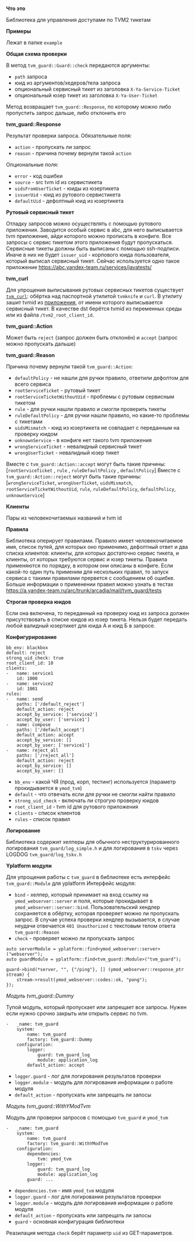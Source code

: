 **Что это**

Библиотека для управления доступами по TVM2 тикетам

**Примеры**

Лежат в папке `example`

**Общая схема проверки**

В метод `tvm_guard::Guard::check` передаются аргументы:
* `path` запроса
* юид из аргументов/хедеров/тела запроса
* опциональный сервисный тикет из заголовка `X-Ya-Service-Ticket`
* опциональный юзер тикет из заголовка `X-Ya-User-Ticket`

Метод возвращает `tvm_guard::Response`, по которому можно либо пропустить запрос дальше, либо отклонить его

**tvm_guard::Response**

Результат проверки запроса.
Обязательные поля:
* `action` - пропускать ли запрос
* `reason` - причина почему вернули такой `action`

Опциональные поля:
* `error` - код ошибки
* `source` - src tvm id из сервистикета
* `uidsFromUserTicket` - юиды из юзертикета
* `issuerUid` - юид из рутового сервистикета
* `defaultUid` - дефолтный юид из юзертикета

**Рутовый сервисный тикет**

Отладку запросов можно осуществлять с помощью рутового приложения.
Заводится особый сервис в abc, для него выписывается tvm приложение, айди которого можно прописать в конфиге. Все запросы с сервис тикетом этого приложения будут пропускаться. Сервисные тикеты должны быть выписаны с помощью ssh-подписи. Иначе в них не будет `issuer_uid` - корпового юида пользователя, который выписал сервисный тикет. Сейчас используется одно такое приложение https://abc.yandex-team.ru/services/javatests/


**tvm_curl**

Для упрощения выписывания рутовых сервисных тикетов существует [`tvm_curl`](https://a.yandex-team.ru/arc/trunk/arcadia/mail/tvm_guard/tool): обёртка над паспортной утилитой `tvmknife` и `curl`. В утилиту зашит tvmid из [приложения](https://abc.yandex-team.ru/services/javatests/), от имени которого выписывается сервисный тикет. В качестве dst берётся tvmid из переменных среды или из файла `/tvm2_root_client_id`.


**tvm_guard::Action**

Может быть `reject` (запрос должен быть отклонён) и `accept` (запрос можно пропускать дальше)

**tvm_guard::Reason**

Причина почему вернули такой `tvm_guard::Action`:
* `defaultPolicy` - не нашли для ручки правило, ответили дефолтом для всего сервиса
* `rootServiceTicket` - рутовый тикет
* `rootServiceTicketWithoutUid` - проблемы с рутовым сервисным тикетом
* `rule` - для ручки нашли правило и смогли проверить тикеты
* `ruleDefaultPolicy` - для ручки нашли правило, но какие-то проблемы с тикетами
* `uidsMismatch` - юид из юзертикета не совпадает с переданным на проверку юидом
* `unknownService` - в конфиге нет такого tvm приложения
* `wrongServiceTicket` - невалидный сервисный тикет
* `wrongUserTicket` - невалидный юзер тикет


Вместе с `tvm_guard::Action::accept` могут быть такие причины: [`rootServiceTicket` , `rule` , `ruleDefaultPolicy` , `defaultPolicy`]
Вместе с `tvm_guard::Action::reject` могут быть такие причины: [`wrongServiceTicket`,  `wrongUserTicket`,  `uidsMismatch`,  `rootServiceTicketWithoutUid`,  `rule`,  `ruleDefaultPolicy`,  `defaultPolicy`,  `unknownService`]


**Клиенты**

Пары из человекочитаемых названий и tvm id

**Правила**

Библиотека оперирует правилами. Правило имеет человекочитаемое имя, список путей, для которых оно применимо, дефолтный ответ и два списка клиентов: клиенты, для которых достаточно сервис тикета, и клиенты, от которых требуются сервис и юзер тикеты.
Правила применяются по порядку, в котором они описаны в конфиге.
Если какой-то один путь применим для нескольких правил, то запуск сервиса с такими правилами прервется с сообщением об ошибке.
Больше информации о применении правил можно узнать в тестах https://a.yandex-team.ru/arc/trunk/arcadia/mail/tvm_guard/tests

**Строгая проверка юидов**

Если она включена, то переданный на проверку юид из запроса должен присутствовать в списке юидов из юзер тикета. Нельзя будет передать любой валидный юзертикет для юида А и юид Б в запросе.

**Конфигурирование**

```
bb_env: blackbox
default: reject
strong_uid_check: true
root_client_id: 10
clients:
-   name: service1
    id: 1000
-   name: service2
    id: 1001
rules:
-   name: send
    paths: ['/default_reject']
    default_action: reject
    accept_by_service: ['service2']
    accept_by_user: ['service1']
-   name: compose
    paths: ['/default_accept']
    default_action: accept
    accept_by_service: []
    accept_by_user: ['service1']
-   name: reject_all
    paths: ['/reject_all']
    default_action: reject
    accept_by_service: []
    accept_by_user: []
```

* `bb_env` - какой ЧЯ (прод, корп, тестинг) используется (параметр прокидывается в `ymod_tvm`)
* `default` - что отвечать если для ручки не смогли найти правило
* `strong_uid_check` - включать ли строгую проверку юидов
* `root_client_id` - tvm id для рутового приложения
* `clients` - список клиентов
* `rules` - список правил

**Логирование**

Библиотека содержит хелперы для обычного неструктурированного логирования `tvm_guard/log_simple.h` и для логирования в `tskv` через LOGDOG `tvm_guard/log_tskv.h`

**Yplatform модули**

Для упрощения работы с `tvm_guard` в библиотеке есть интерфейс `tvm_guard::Module` для yplatform
Интерфейс модуля:
* `bind` - хелпер, который принимает на вход ссылку на `ymod_webserver::server` и поля, которые прокидывает в `ymod_webserver::server::bind`. Пользовательский хендлер сохраняется в обёртку, которая проверяет можно ли пропускать запрос. В случае успеха проверки хендлер вызывается, в случае неудачи отвечается `401 Unauthorized` с текстовым телом ответа `tvm_guard::Reason` 
* `check` - проверяет можно ли пропускать запрос

```
auto serverModule = yplatform::find<ymod_webserver::server>("webserver");
auto guardModule = yplatform::find<tvm_guard::Module>("tvm_guard");

guard->bind(*server, "", {"/ping"}, [] (ymod_webserver::response_ptr stream) {
	stream->result(ymod_webserver::codes::ok, "pong");
});
```

*Модуль tvm_guard::Dummy*

Тупой модуль, который пропускает или запрещает все запросы. Нужен если нужно срочно закрыть или открыть сервис по tvm.

```
-   _name: tvm_guard
    system:
        name: tvm_guard
        factory: tvm_guard::Dummy
    configuration:
		logger:
			guard: tvm_guard_log
			module: application_log
		default_action: accept
```

* `logger.guard` - лог для логирования результатов проверки
* `logger.module` - модуль для логирования информации о работе модуля
* `default_action` - пропускать или запрещать ли запосы


*Модуль tvm_guard::WithYModTvm*

Модуль для проверки запросов с помощью `tvm_guard` и `ymod_tvm`

```
-   _name: tvm_guard
    system:
        name: tvm_guard
        factory: tvm_guard::WithYModTvm
    configuration:
        dependencies:
            tvm: ymod_tvm
		logger:
			guard: tvm_guard_log
			module: application_log
		guard: ...
```

* `dependencies.tvm` - имя `ymod_tvm` модуля
* `logger.guard` - лог для логирования результатов проверки
* `logger.module` - модуль для логирования информации о работе модуля
* `default_action` - пропускать или запрещать ли запосы
* `guard` - основная конфигурация библиотеки 

Реазилация метода `check` берёт параметр `uid` из GET-параметров.

